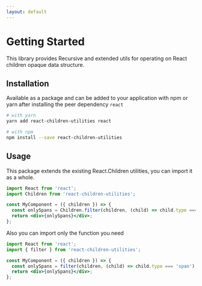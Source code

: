 ```yaml
---
layout: default
---
```


# Getting Started

This library provides Recursive and extended utils for operating on React children opaque data structure.

## Installation

Available as a package and can be added to your application with npm or yarn after installing the peer dependency `react`

```sh
# with yarn
yarn add react-children-utilities react

# with npm
npm install --save react-children-utilities
```

## Usage

This package extends the existing React.Children utilities, you can import it as a whole.

```jsx
import React from 'react';
import Children from 'react-children-utilities';

const MyComponent = ({ children }) => {
  const onlySpans = Children.filter(children, (child) => child.type === 'span');
  return <div>{onlySpans}</div>;
};
```

Also you can import only the function you need

```jsx
import React from 'react';
import { filter } from 'react-children-utilities';

const MyComponent = ({ children }) => {
  const onlySpans = filter(children, (child) => child.type === 'span');
  return <div>{onlySpans}</div>;
};
```
